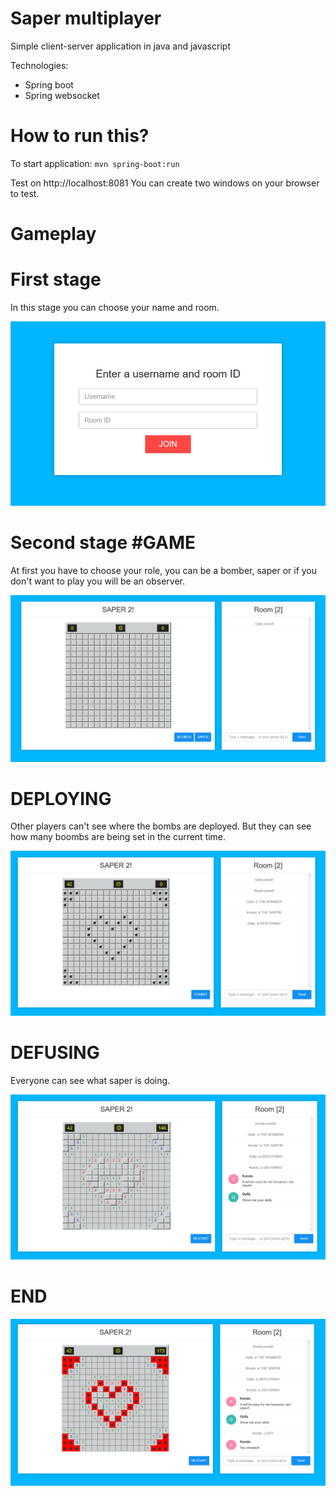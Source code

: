 # Saper multiplayer 

Simple client-server application in java and javascript

Technologies:
*  Spring boot
*  Spring websocket


# How to run this?
To start application:
`mvn spring-boot:run`

Test on http://localhost:8081
You can create two windows on your browser to test. 

# Gameplay

# First stage

In this stage you can choose your name and room.

![alt text](screenShots/chooseRoomAndName.png)


# Second stage #GAME

At first you have to choose your role, you can be a bomber, saper or if you don't want to play you will be an observer.

![alt text](screenShots/game.png)

# DEPLOYING

Other players can't see where the bombs are deployed. But they can see how many boombs are being set in the current time.

![alt text](screenShots/deployingBoombs.png)

# DEFUSING

Everyone can see what saper is doing.

![alt text](screenShots/gameInProgress.png)

# END

![alt text](screenShots/lost.png)
